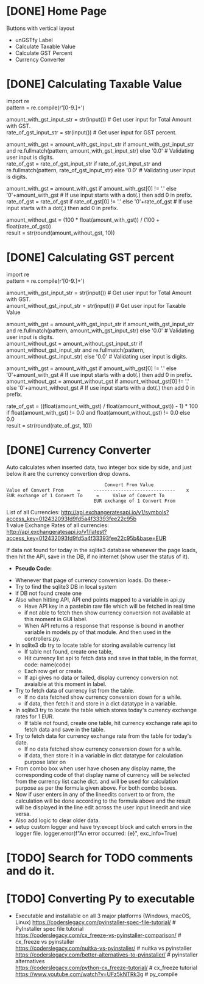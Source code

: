 # [DONE] Home Page
Buttons with vertical layout
- unGSTfy Label
- Calculate Taxable Value
- Calculate GST Percent
- Currency Converter


# [DONE] Calculating Taxable Value
import re  
pattern = re.compile(r'[0-9.]+')  

amount_with_gst_input_str = str(input())    # Get user input for Total Amount with GST.  
rate_of_gst_input_str = str(input())        # Get user input for GST percent.  

amount_with_gst = amount_with_gst_input_str if amount_with_gst_input_str and re.fullmatch(pattern, amount_with_gst_input_str) else '0.0'    # Validating user input is digits.  
rate_of_gst = rate_of_gst_input_str if rate_of_gst_input_str and re.fullmatch(pattern, rate_of_gst_input_str) else '0.0'                    # Validating user input is digits.  

amount_with_gst = amount_with_gst if amount_with_gst[0] != '.' else '0'+amount_with_gst    # If use input starts with a dot(.) then add 0 in prefix.  
rate_of_gst = rate_of_gst if rate_of_gst[0] != '.' else '0'+rate_of_gst                    # If use input starts with a dot(.) then add 0 in prefix.  

amount_without_gst = (100 * float(amount_with_gst)) / (100 + float(rate_of_gst))  
result = str(round(amount_without_gst, 10))  


# [DONE] Calculating GST percent
import re  
pattern = re.compile(r'[0-9.]+')  

amount_with_gst_input_str = str(input())        # Get user input for Total Amount with GST.  
amount_without_gst_input_str = str(input())     # Get user input for Taxable Value  

amount_with_gst = amount_with_gst_input_str if amount_with_gst_input_str and re.fullmatch(pattern, amount_with_gst_input_str) else '0.0'                # Validating user input is digits.  
amount_without_gst = amount_without_gst_input_str if amount_without_gst_input_str and re.fullmatch(pattern, amount_without_gst_input_str) else '0.0'    # Validating user input is digits.  

amount_with_gst = amount_with_gst if amount_with_gst[0] != '.' else '0'+amount_with_gst                # If use input starts with a dot(.) then add 0 in prefix.  
amount_without_gst = amount_without_gst if amount_without_gst[0] != '.' else '0'+amount_without_gst    # If use input starts with a dot(.) then add 0 in prefix.  

rate_of_gst = ((float(amount_with_gst) / float(amount_without_gst)) - 1) * 100 if float(amount_with_gst) != 0.0 and float(amount_without_gst) != 0.0 else 0.0  
result = str(round(rate_of_gst, 10))  


# [DONE] Currency Converter
Auto calculates when inserted data, two integer box side by side, and just below it are the currency convertion drop downs.  
```
                                    Convert From Value
Value of Convert From     =     ------------------------------    x    EUR exchange of 1 Convert To     =     Value of Convert To
                                EUR exchange of 1 Convert From
```

List of all Currencies: http://api.exchangeratesapi.io/v1/symbols?access_key=012432093fd9fd5a4f33393fee22c95b  
1 value Exchange Rates of all currencies: http://api.exchangeratesapi.io/v1/latest?access_key=012432093fd9fd5a4f33393fee22c95b&base=EUR  

If data not found for today in the sqlite3 database whenever the page loads, then hit the API, save in the DB, if no internet (show user the status of it).

+ **Pseudo Code:**
* Whenever that page of currency conversion loads. Do these:-
* Try to find the sqlite3 DB in local system
* if DB not found create one
* Also when hitting API, API end points mapped to a variable in api.py
    - Have API key in a pastebin raw file which will be fetched in real time
    - if not able to fetch then show currency conversion not available at this moment in GUI label.
    - When API returns a response that response is bound in another variable in models.py of that module. And then used in the controllers.py.
* In sqlite3 db try to locate table for storing available currency list
    - If table not found, create one table,
    - Hit currency list api to fetch data and save in that table, in the format, code: name(code)
    - Each row get or create.
    - If api gives no data or failed, display currency conversion not avaialble at this moment in label.
* Try to fetch data of currency list from the table.
    - If no data fetched show currency conversion down for a while.
    - if data, then fetch it and store in a dict datatype in a variable.
* In sqlite3 try to locate the table which stores today's currency exchange rates for 1 EUR.
    - If table not found, create one table, hit currency exchange rate api to fetch data and save in the table.
* Try to fetch data for currency exchange rate from the table for today's date.
    - If no data fetched show currency conversion down for a while.
    - if data, then store it in a variable in dict datatype for calculation purpose later on
* From combo box when user have chosen any display name, the corresponding code of that display name of currency will be selected from the currency list cache dict. and will be used for calculation purpose as per the formula given above. For both combo boxes.
* Now if user enters in any of the lineedits convert to or from, the calculation will be done according to the formula above and the result will be displayed in the line edit across the user input lineedit and vice versa.
* Also add logic to clear older data.
* setup custom logger and have try:except block and catch errors in the logger file. logger.error(f"An error occurred: {e}", exc_info=True)

# [TODO] Search for TODO comments and do it.


# [TODO] Converting Py to executable
- Executable and installable on all 3 major platforms (Windows, macOS, Linux)
https://coderslegacy.com/pyinstaller-spec-file-tutorial/    # PyInstaller spec file tutorial  
https://coderslegacy.com/cx_freeze-vs-pyinstaller-comparison/    # cx_freeze vs pyinstaller  
https://coderslegacy.com/nuitka-vs-pyinstaller/    # nuitka vs pyinstaller  
https://coderslegacy.com/better-alternatives-to-pyinstaller/    # pyinstaller alternatives  
https://coderslegacy.com/python-cx_freeze-tutorial/    # cx_freeze tutorial  
https://www.youtube.com/watch?v=UFz5kNTRk3g    # py_compile  
